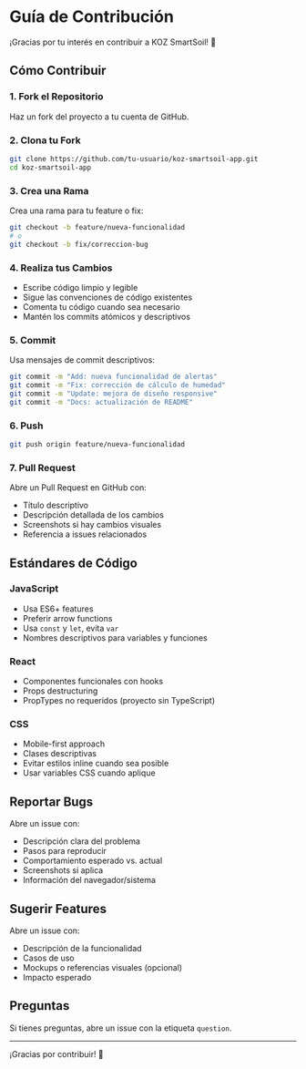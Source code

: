 # Guía de Contribución

¡Gracias por tu interés en contribuir a KOZ SmartSoil! 🌱

## Cómo Contribuir

### 1. Fork el Repositorio
Haz un fork del proyecto a tu cuenta de GitHub.

### 2. Clona tu Fork
```bash
git clone https://github.com/tu-usuario/koz-smartsoil-app.git
cd koz-smartsoil-app
```

### 3. Crea una Rama
Crea una rama para tu feature o fix:
```bash
git checkout -b feature/nueva-funcionalidad
# o
git checkout -b fix/correccion-bug
```

### 4. Realiza tus Cambios
- Escribe código limpio y legible
- Sigue las convenciones de código existentes
- Comenta tu código cuando sea necesario
- Mantén los commits atómicos y descriptivos

### 5. Commit
Usa mensajes de commit descriptivos:
```bash
git commit -m "Add: nueva funcionalidad de alertas"
git commit -m "Fix: corrección de cálculo de humedad"
git commit -m "Update: mejora de diseño responsive"
git commit -m "Docs: actualización de README"
```

### 6. Push
```bash
git push origin feature/nueva-funcionalidad
```

### 7. Pull Request
Abre un Pull Request en GitHub con:
- Título descriptivo
- Descripción detallada de los cambios
- Screenshots si hay cambios visuales
- Referencia a issues relacionados

## Estándares de Código

### JavaScript
- Usa ES6+ features
- Preferir arrow functions
- Usa `const` y `let`, evita `var`
- Nombres descriptivos para variables y funciones

### React
- Componentes funcionales con hooks
- Props destructuring
- PropTypes no requeridos (proyecto sin TypeScript)

### CSS
- Mobile-first approach
- Clases descriptivas
- Evitar estilos inline cuando sea posible
- Usar variables CSS cuando aplique

## Reportar Bugs

Abre un issue con:
- Descripción clara del problema
- Pasos para reproducir
- Comportamiento esperado vs. actual
- Screenshots si aplica
- Información del navegador/sistema

## Sugerir Features

Abre un issue con:
- Descripción de la funcionalidad
- Casos de uso
- Mockups o referencias visuales (opcional)
- Impacto esperado

## Preguntas

Si tienes preguntas, abre un issue con la etiqueta `question`.

---

¡Gracias por contribuir! 🚀


